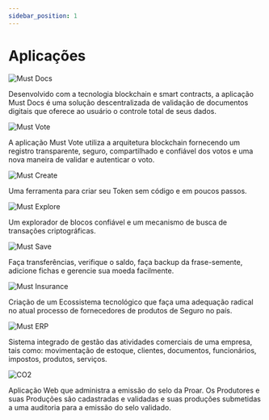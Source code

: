 ```yaml
---
sidebar_position: 1
---
```


# Aplicações

![Must Docs](/img/logos/mustdocs.png)

Desenvolvido com a tecnologia blockchain e smart contracts, a aplicação Must Docs é uma solução descentralizada de validação de documentos digitais que oferece ao usuário o controle total de seus dados.

![Must Vote](/img/logos/mustvote.png)

A aplicação Must Vote utiliza a  arquitetura blockchain fornecendo um registro transparente, seguro, compartilhado e confiável dos votos e uma nova maneira de validar e autenticar o voto. 

![Must Create](/img/logos/mustcreate.png)

Uma ferramenta para criar seu Token sem código e em poucos passos.

![Must Explore](/img/logos/mustexplore.png)

Um explorador de blocos confiável e um mecanismo de busca de transações criptográficas.

![Must Save](/img/logos/mustsave.png)

Faça transferências, verifique o saldo, faça backup da frase-semente, adicione fichas e gerencie sua moeda facilmente.

![Must Insurance](/img/logos/mustinsurance.png)

Criação de um Ecossistema tecnológico que faça uma adequação radical no atual processo de fornecedores de produtos de Seguro no país.

![Must ERP](/img/logos/musterp.png)

Sistema integrado de gestão das atividades comerciais de uma empresa, tais como: movimentação de estoque, clientes, documentos, funcionários, impostos, produtos, serviços. 

![CO2](/img/logos/co2.png)

Aplicação Web que administra a emissão do selo da Proar. Os Produtores e suas Produções são cadastradas e validadas e suas produções submetidas a uma auditoria para a emissão do selo validado.
